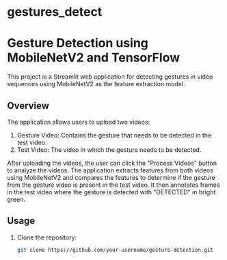 # gestures_detect

# Gesture Detection using MobileNetV2 and TensorFlow

This project is a Streamlit web application for detecting gestures in video sequences using MobileNetV2 as the feature extraction model.

## Overview

The application allows users to upload two videos:
1. Gesture Video: Contains the gesture that needs to be detected in the test video.
2. Test Video: The video in which the gesture needs to be detected.

After uploading the videos, the user can click the "Process Videos" button to analyze the videos. The application extracts features from both videos using MobileNetV2 and compares the features to determine if the gesture from the gesture video is present in the test video. It then annotates frames in the test video where the gesture is detected with "DETECTED" in bright green.

## Usage

1. Clone the repository:
   ```bash
   git clone https://github.com/your-username/gesture-detection.git

